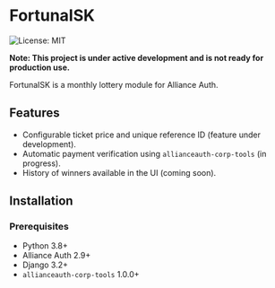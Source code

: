 # FortunaISK

![License: MIT](https://img.shields.io/badge/License-MIT-yellow.svg)

**Note: This project is under active development and is not ready for production use.**

FortunaISK is a monthly lottery module for Alliance Auth.

## Features

- Configurable ticket price and unique reference ID (feature under development).
- Automatic payment verification using `allianceauth-corp-tools` (in progress).
- History of winners available in the UI (coming soon).

## Installation

### Prerequisites

- Python 3.8+
- Alliance Auth 2.9+
- Django 3.2+
- `allianceauth-corp-tools` 1.0.0+
